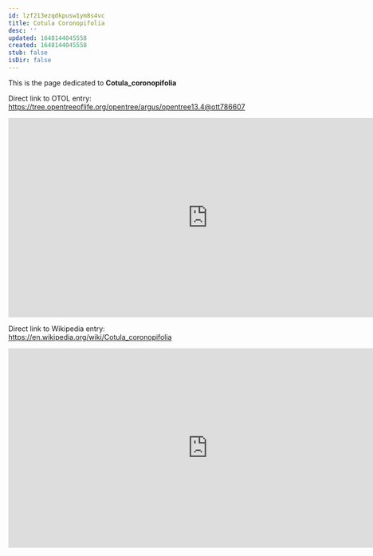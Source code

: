 ```yaml
---
id: lzf213ezqdkpusw1ym8s4vc
title: Cotula Coronopifolia
desc: ''
updated: 1648144045558
created: 1648144045558
stub: false
isDir: false
---
```

This is the page dedicated to **Cotula_coronopifolia**


Direct link to OTOL entry: https://tree.opentreeoflife.org/opentree/argus/opentree13.4@ott786607



<html>
    <body>
    <iframe src="https://tree.opentreeoflife.org/opentree/argus/opentree13.4@ott786607"
    width="800" height="400" frameborder="0" allowfullscreen> </iframe>
    </body>
</html>
    


Direct link to Wikipedia entry: https://en.wikipedia.org/wiki/Cotula_coronopifolia



<html>
    <body>
    <iframe src="https://en.wikipedia.org/wiki/Cotula_coronopifolia"
    width="800" height="400" frameborder="0" allowfullscreen> </iframe>
    </body>
</html>
    
